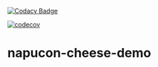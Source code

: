 [![Codacy Badge](https://api.codacy.com/project/badge/Grade/e13f22825cc34ae7a3cfef3bc3c4ee9b)](https://www.codacy.com/app/seojeee/napucon-cheese-demo?utm_source=github.com&amp;utm_medium=referral&amp;utm_content=jiyeonseo/napucon-cheese-demo&amp;utm_campaign=Badge_Grade)

[![codecov](https://codecov.io/gh/jiyeonseo/napucon-cheese-demo/branch/master/graph/badge.svg)](https://codecov.io/gh/jiyeonseo/napucon-cheese-demo)

# napucon-cheese-demo


